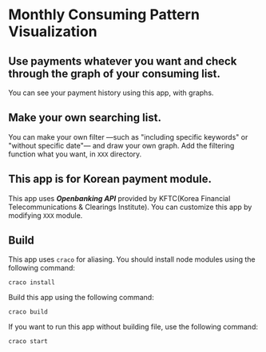 # Monthly Consuming Pattern Visualization

## Use payments whatever you want and check through the graph of your consuming list.
You can see your payment history using this app, with graphs.

## Make your own searching list.
You can make your own filter —such as "including specific keywords" or "without specific date"— and draw your own graph.
Add the filtering function what you want, in `XXX` directory.

## This app is for Korean payment module.
This app uses ___Openbanking API___ provided by KFTC(Korea Financial Telecommunications & Clearings Institute).
You can customize this app by modifying `XXX` module.

## Build
This app uses `craco` for aliasing. You should install node modules using the following command:
```
craco install
```

Build this app using the following command:
```
craco build
```

If you want to run this app without building file, use the following command:
```
craco start
```
